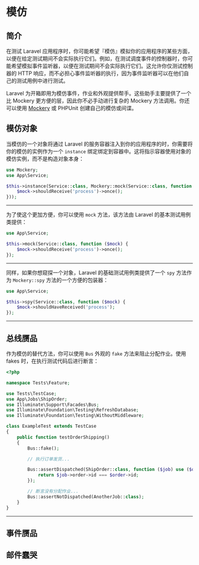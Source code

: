 # 模仿

## 简介

在测试 Laravel 应用程序时，你可能希望『模仿』模拟你的应用程序的某些方面，以便在给定测试期间不会实际执行它们。例如，在测试调度事件的控制器时，你可能希望模拟事件监听器，以便在测试期间不会实际执行它们。这允许你仅测试控制器的 HTTP 响应，而不必担心事件监听器的执行，因为事件监听器可以在他们自己的测试用例中进行测试。

Laravel 为开箱即用为模仿事件，作业和外观提供帮手。这些助手主要提供了一个比 Mockery 更方便的层，因此你不必手动进行复杂的 Mockery 方法调用。你还可以使用 [Mockery](http://docs.mockery.io/en/latest/) 或 PHPUnit 创建自己的模仿或间谍。

## 模仿对象

当模仿的一个对象将通过 Laravel 的服务容器注入到你的应用程序的时，你需要将你的模仿的实例作为一个 `instance` 绑定绑定到容器中。这将指示容器使用对象的模仿实例，而不是构造对象本身：

```php
use Mockery;
use App\Service;

$this->instance(Service::class, Mockery::mock(Service::class, function ($mock) {
    $mock->shouldReceive('process')->once();
}));
```

***

为了使这个更加方便，你可以使用 `mock` 方法，该方法由 Laravel 的基本测试用例类提供：

```php
use App\Service;

$this->mock(Service::class, function ($mock) {
    $mock->shouldReceive('process')->once();
});
```

***

同样，如果你想窥探一个对象，Laravel 的基础测试用例类提供了一个 `spy` 方法作为 `Mockery::spy` 方法的一个方便的包装器：

```php
use App\Service;

$this->spy(Service::class, function ($mock) {
    $mock->shouldHaveReceived('process');
});
```

***

## 总线赝品

作为模仿的替代方法，你可以使用 `Bus` 外观的 `fake` 方法来阻止分配作业。使用 fakes 时，在执行测试代码后进行断言：

```php
<?php

namespace Tests\Feature;

use Tests\TestCase;
use App\Jobs\ShipOrder;
use Illuminate\Support\Facades\Bus;
use Illuminate\Foundation\Testing\RefreshDatabase;
use Illuminate\Foundation\Testing\WithoutMiddleware;

class ExampleTest extends TestCase
{
    public function testOrderShipping()
    {
        Bus::fake();

        // 执行订单发货...

        Bus::assertDispatched(ShipOrder::class, function ($job) use ($order) {
            return $job->order->id === $order->id;
        });

        // 断言没有分配作业...
        Bus::assertNotDispatched(AnotherJob::class);
    }
}
```

***

## 事件赝品

## 邮件蠢哭

